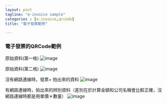 ```yaml
---
layout: post
tagline: "e-invoice sample"
categories : [e-invoice,qrcode]
title: "電子發票範例"

---
```

### 電子發票的QRCode範例

原始資料(第一格)
![image](https://farm9.staticflickr.com/8597/16507819119_9686b54f56_b.jpg)

原始資料(第二格)
![image](https://farm9.staticflickr.com/8660/16668028306_4364fe4a77_b.jpg)



沒有網路連線時，發票+ 拍出來的資料
![image](https://farm9.staticflickr.com/8668/16074009383_c4a36dbca4_b.jpg)

有網路連線時，拍出來的辨別資料（差別在於計算金額和公司名稱會比較正確，沒網路連線時都是用單價＊數量）
![image](https://farm9.staticflickr.com/8583/16486801047_97cb219203_o.jpg)